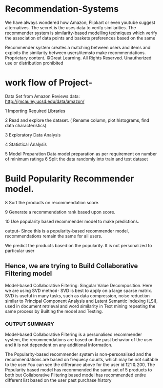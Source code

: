 # Recommendation-Systems
We have always wondered how Amazon, Flipkart or even youtube suggest alternatives. The secret is the uses data to verify similarities. The recommender system is similarity-based modelling techniques which verify the association of data points and baskets preferences based on the same

Recommender system creates a matching between users and items and exploits the similarity between users/itemsto make recommendations. Proprietary content. ©Great Learning. All Rights Reserved. Unauthorized  use or distribution  prohibited
# work flow of Project-
 Data Set from  Amazon Reviews data: http://jmcauley.ucsd.edu/data/amazon/
 
  1  Importing Required Libraries
  
  2  Read and explore the dataset. ( Rename column, plot histograms, find data characteristics)
  
  3 Exploratory Data Analysis
  
  4 Statistical Analysis
  
  5 Model Preparation
     Data model preparation as per requirement on number of minimum ratings
  6 Split the data randomly into train and test dataset
  
  # Build Popularity Recommender model.
  
  8 Sort the products on recommendation score.
  
  9 Generate a recommendation rank based upon score.
  
  10 Use popularity based recommender model to make predictions.
  
  output- Since this is a popularity-based recommender model, recommendations remain the same for all users.
  
   We predict the products based on the popularity. It is not personalized to particular user


   ## Hence, we are trying to Build Collaborative Filtering model
   Model-based Collaborative Filtering: Singular Value Decomposition.
   Here we are using SVD method- SVD is best to apply on a large sparse matrix.
   SVD is useful in many tasks, such as data compression, noise reduction similar to Principal Component Analysis and Latent Semantic Indexing (LSI), used in document retrieval and word similarity in Text mining
   repeating the same process by Builting the model and Testing. 

### OUTPUT SUMMARY
Model-based Collaborative Filtering is a personalised recommender system, the recommendations are based on the past behavior of the user and it is not dependent on any additional information.

The Popularity-based recommender system is non-personalised and the recommendations are based on frequecy counts, which may be not suitable to the user.You can see the differance above for the user id 121 & 200, The Popularity based model has recommended the same set of 5 products to both but Collaborative Filtering based model has recommended entire different list based on the user past purchase history
